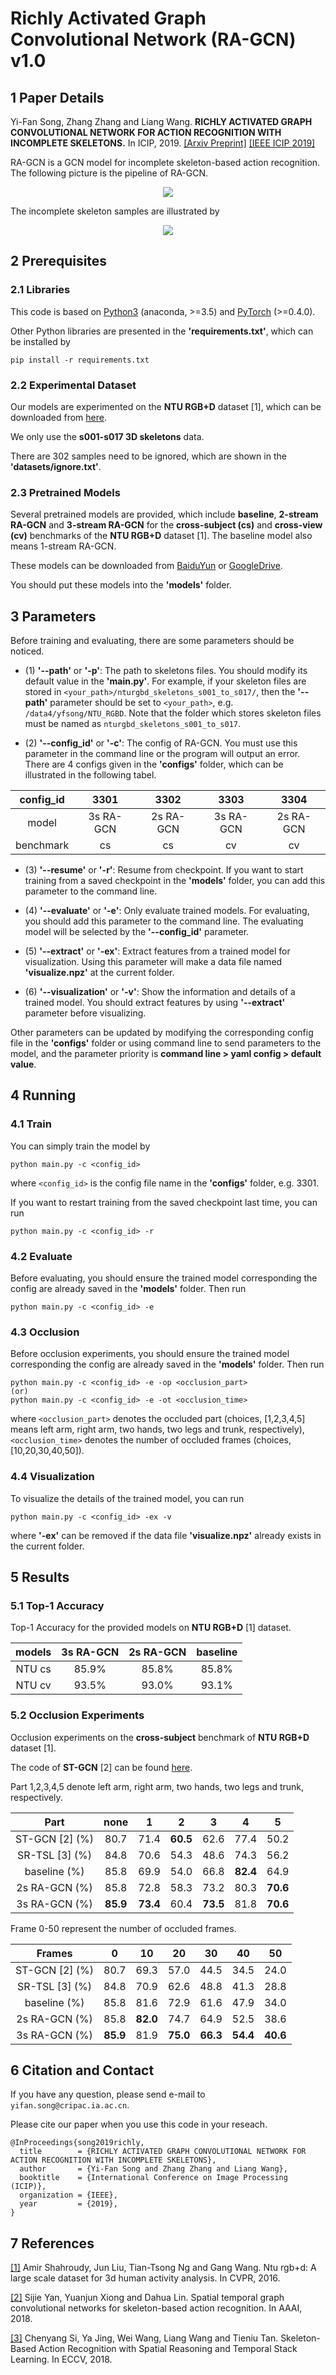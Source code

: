 # Richly Activated Graph Convolutional Network (RA-GCN) v1.0

## 1 Paper Details

Yi-Fan Song, Zhang Zhang and Liang Wang. **RICHLY ACTIVATED GRAPH CONVOLUTIONAL NETWORK FOR ACTION RECOGNITION 
WITH INCOMPLETE SKELETONS.** In ICIP, 2019. [[Arxiv Preprint]](https://arxiv.org/pdf/1905.06774.pdf) [[IEEE ICIP 2019]](https://ieeexplore.ieee.org/document/8802917)

RA-GCN is a GCN model for incomplete skeleton-based action recognition. The following picture is the pipeline of RA-GCN.
<div align="center">
    <img src="resources/pipeline.png">
</div>

The incomplete skeleton samples are illustrated by
<div align="center">
    <img src="resources/incomplete.png">
</div>


## 2 Prerequisites

### 2.1 Libraries

This code is based on [Python3](https://www.anaconda.com/) (anaconda, >=3.5) and [PyTorch](http://pytorch.org/) (>=0.4.0).

Other Python libraries are presented in the **'requirements.txt'**, which can be installed by 
```
pip install -r requirements.txt
```

### 2.2 Experimental Dataset

Our models are experimented on the **NTU RGB+D** dataset [1], which can be downloaded from 
[here](http://rose1.ntu.edu.sg/datasets/actionrecognition.asp).

We only use the **s001-s017 3D skeletons** data. 

There are 302 samples need to be ignored, which are shown in the **'datasets/ignore.txt'**.

### 2.3 Pretrained Models

Several pretrained models are provided, which include **baseline**, **2-stream RA-GCN** and **3-stream RA-GCN** for the **cross-subject (cs)** 
and **cross-view (cv)** benchmarks of the **NTU RGB+D** dataset [1]. The baseline model also means 1-stream RA-GCN.

These models can be downloaded from [BaiduYun](https://pan.baidu.com/s/17F0QDxEuxBqOCDRiXU-UoA) or 
[GoogleDrive](https://drive.google.com/drive/folders/1ajLfO81jYApe-0GZs4lJOysxMF15L3cz?usp=sharing).

You should put these models into the **'models'** folder.


## 3 Parameters

Before training and evaluating, there are some parameters should be noticed.

* (1) **'--path'** or **'-p'**: The path to skeletons files. You should modify its default value in the **'main.py'**. 
For example, if your skeleton files are stored in `<your_path>/nturgbd_skeletons_s001_to_s017/`, then the **'--path'** parameter should be set to `<your_path>`, e.g. `/data4/yfsong/NTU_RGBD`. Note that the folder which stores skeleton files must be named as `nturgbd_skeletons_s001_to_s017`.

* (2) **'--config_id'** or **'-c'**: The config of RA-GCN. You must use this parameter in the command line or the program will output an error. 
There are 4 configs given in the **'configs'** folder, which can be illustrated in the following tabel.

| config_id | 3301      | 3302      | 3303      | 3304      |
| :-------: | :-------: | :-------: | :-------: | :-------: |
| model     | 3s RA-GCN | 2s RA-GCN | 3s RA-GCN | 2s RA-GCN |
| benchmark | cs        | cs        | cv        | cv        |

* (3) **'--resume'** or **'-r'**: Resume from checkpoint. If you want to start training from a saved checkpoint in the **'models'** folder, 
you can add this parameter to the command line.

* (4) **'--evaluate'** or **'-e'**: Only evaluate trained models. For evaluating, you should add this parameter to the command line. 
The evaluating model will be selected by the **'--config_id'** parameter.

* (5) **'--extract'** or **'-ex'**: Extract features from a trained model for visualization. 
Using this parameter will make a data file named **'visualize.npz'** at the current folder.

* (6) **'--visualization'** or **'-v'**: Show the information and details of a trained model. 
You should extract features by using **'--extract'** parameter before visualizing.

Other parameters can be updated by modifying the corresponding config file in the **'configs'** folder or using command line to send parameters to the model, 
and the parameter priority is **command line > yaml config > default value**.


## 4 Running

### 4.1 Train

You can simply train the model by 
```
python main.py -c <config_id>
```
where `<config_id>` is the config file name in the **'configs'** folder, e.g. 3301.

If you want to restart training from the saved checkpoint last time, you can run
```
python main.py -c <config_id> -r
```

### 4.2 Evaluate

Before evaluating, you should ensure the trained model corresponding the config are already saved in the **'models'** folder. Then run
```
python main.py -c <config_id> -e
```

### 4.3 Occlusion

Before occlusion experiments, you should ensure the trained model corresponding the config are already saved in the **'models'** folder. Then run
```
python main.py -c <config_id> -e -op <occlusion_part>
(or)
python main.py -c <config_id> -e -ot <occlusion_time>
```
where `<occlusion_part>` denotes the occluded part (choices, [1,2,3,4,5] means left arm, right arm, two hands, two legs and trunk, respectively), 
`<occlusion_time>` denotes the number of occluded frames (choices, [10,20,30,40,50]).

### 4.4 Visualization

To visualize the details of the trained model, you can run
```
python main.py -c <config_id> -ex -v
```
where **'-ex'** can be removed if the data file **'visualize.npz'** already exists in the current folder.


## 5 Results

### 5.1 Top-1 Accuracy

Top-1 Accuracy for the provided models on **NTU RGB+D** [1] dataset.

| models | 3s RA-GCN | 2s RA-GCN | baseline |
| :----: | :-------: | :-------: | :------: |
| NTU cs | 85.9%     | 85.8%     | 85.8%    |
| NTU cv | 93.5%     | 93.0%     | 93.1%    |

### 5.2 Occlusion Experiments

Occlusion experiments on the **cross-subject** benchmark of **NTU RGB+D** dataset [1]. 

The code of **ST-GCN** [2] can be found [here](https://github.com/yysijie/st-gcn).

Part 1,2,3,4,5 denote left arm, right arm, two hands, two legs and trunk, respectively.

| Part           | none     | 1        | 2        | 3        | 4        | 5        |
| :------------: | :------: | :------: | :------: | :------: | :------: | :------: |
| ST-GCN [2] (%) | 80.7     | 71.4     | **60.5** | 62.6     | 77.4     | 50.2     |
| SR-TSL [3] (%) | 84.8     | 70.6     | 54.3     | 48.6     | 74.3     | 56.2     |
| baseline   (%) | 85.8     | 69.9     | 54.0     | 66.8     | **82.4** | 64.9     |
| 2s RA-GCN  (%) | 85.8     | 72.8     | 58.3     | 73.2     | 80.3     | **70.6** |
| 3s RA-GCN  (%) | **85.9** | **73.4** | 60.4     | **73.5** | 81.8     | **70.6** |

Frame 0-50 represent the number of occluded frames.

| Frames         | 0        | 10       | 20       | 30       | 40       | 50       |
| :------------: | :------: | :------: | :------: | :------: | :------: | :------: |
| ST-GCN [2] (%) | 80.7     | 69.3     | 57.0     | 44.5     | 34.5     | 24.0     |
| SR-TSL [3] (%) | 84.8     | 70.9     | 62.6     | 48.8     | 41.3     | 28.8     |
| baseline   (%) | 85.8     | 81.6     | 72.9     | 61.6     | 47.9     | 34.0     |
| 2s RA-GCN  (%) | 85.8     | **82.0** | 74.7     | 64.9     | 52.5     | 38.6     |
| 3s RA-GCN  (%) | **85.9** | 81.9     | **75.0** | **66.3** | **54.4** | **40.6** |


## 6 Citation and Contact

If you have any question, please send e-mail to `yifan.song@cripac.ia.ac.cn`.

Please cite our paper when you use this code in your reseach.
```
@InProceedings{song2019richly,
  title        = {RICHLY ACTIVATED GRAPH CONVOLUTIONAL NETWORK FOR ACTION RECOGNITION WITH INCOMPLETE SKELETONS},
  author       = {Yi-Fan Song and Zhang Zhang and Liang Wang},
  booktitle    = {International Conference on Image Processing (ICIP)},
  organization = {IEEE},
  year         = {2019},
}
```


## 7 References

[[1]](https://arxiv.org/pdf/1604.02808.pdf) Amir Shahroudy, Jun Liu, Tian-Tsong Ng and Gang Wang. Ntu rgb+d: 
A large scale dataset for 3d human activity analysis. In CVPR, 2016.

[[2]](https://arxiv.org/pdf/1801.07455.pdf) Sijie Yan, Yuanjun Xiong and Dahua Lin. Spatial temporal graph 
convolutional networks for skeleton-based action recognition. In AAAI, 2018.

[[3]](https://arxiv.org/pdf/1805.02335.pdf) Chenyang Si, Ya Jing, Wei Wang, Liang Wang and Tieniu Tan. Skeleton-Based 
Action Recognition with Spatial Reasoning and Temporal Stack Learning. In ECCV, 2018.

